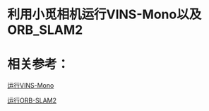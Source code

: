 # 利用小觅相机运行VINS-Mono以及ORB_SLAM2

# 相关参考：
[运行VINS-Mono](https://blog.csdn.net/learning_tortosie/article/details/83217763)

[运行ORB-SLAM2](https://blog.csdn.net/weixin_39702448/article/details/103403735)
